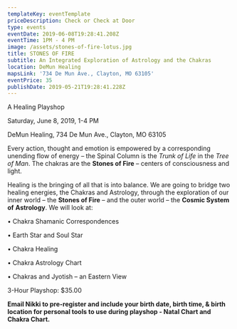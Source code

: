 ```yaml
---
templateKey: eventTemplate
priceDescription: Check or Check at Door
type: events
eventDate: 2019-06-08T19:28:41.208Z
eventTime: 1PM - 4 PM
image: /assets/stones-of-fire-lotus.jpg
title: STONES OF FIRE
subtitle: An Integrated Exploration of Astrology and the Chakras
location: DeMun Healing
mapsLink: '734 De Mun Ave., Clayton, MO 63105'
eventPrice: 35
publishDate: 2019-05-21T19:28:41.228Z
---
```

A Healing Playshop

Saturday, June 8, 2019, 1-4 PM

DeMun Healing, 734 De Mun Ave., Clayton, MO 63105

Every action, thought and emotion is empowered by a corresponding unending flow of energy – the Spinal Column is the _Trunk of Life_ in the _Tree of Man_.  The chakras are the **Stones of Fire** – centers of consciousness and light.  

Healing is the bringing of all that is into balance.  We are going to bridge two healing energies, the Chakras and Astrology, through the exploration of our inner world – the **Stones of Fire** – and the outer world – the **Cosmic System of** **Astrology**.  We will look at:

•	Chakra Shamanic Correspondences

•	Earth Star and Soul Star

•	Chakra Healing

•	Chakra Astrology Chart

•	Chakras and Jyotish – an Eastern View

3-Hour Playshop:  $35.00   

**Email Nikki to pre-register and include your birth date, birth time, & birth location for personal tools to use during playshop - Natal Chart and Chakra Chart.**
